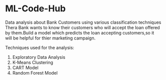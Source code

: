 # ML-Code-Hub
Data analysis about Bank Customers using various classification techniques
    Thera Bank wants to know their customers who will accept the loan offered by them.Build a model which predicts the loan accepting customers,so it will be helpful for thier marketing campaign.

Techniques used for the analysis:

  1. Exploratory Data Analysis
  2. K-Means Clustering 
  3. CART Model
  4. Random Forest Model
  
  